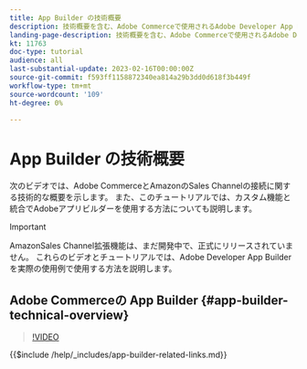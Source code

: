```yaml
---
title: App Builder の技術概要
description: 技術概要を含む、Adobe Commerceで使用されるAdobe Developer App Builder について説明します
landing-page-description: 技術概要を含む、Adobe Commerceで使用されるAdobe Developer App Builder について説明します
kt: 11763
doc-type: tutorial
audience: all
last-substantial-update: 2023-02-16T00:00:00Z
source-git-commit: f593ff1158872340ea814a29b3dd0d618f3b449f
workflow-type: tm+mt
source-wordcount: '109'
ht-degree: 0%

---
```



# App Builder の技術概要

次のビデオでは、Adobe CommerceとAmazonのSales Channelの接続に関する技術的な概要を示します。 また、このチュートリアルでは、カスタム機能と統合でAdobeアプリビルダーを使用する方法についても説明します。

>[!IMPORTANT]
>
>AmazonSales Channel拡張機能は、まだ開発中で、正式にリリースされていません。  これらのビデオとチュートリアルでは、Adobe Developer App Builder を実際の使用例で使用する方法を説明します。


## Adobe Commerceの App Builder {#app-builder-technical-overview}

>[!VIDEO](https://video.tv.adobe.com/v/3413512)

{{$include /help/_includes/app-builder-related-links.md}}
